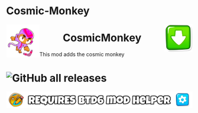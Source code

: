 # Cosmic-Monkey

<a href="https://github.com/Mattcy1/Cosmic-Monkey/releases/download/BTD6-Mods/CosmicMonkey.dll)">
    <img align="left" alt="Icon" height="90" src="CosmicMonkey-Icon.png">
    <img align="right" alt="Download" height="75" src="https://raw.githubusercontent.com/gurrenm3/BTD-Mod-Helper/master/BloonsTD6%20Mod%20Helper/Resources/DownloadBtn.png">
</a>

<h1 align="center">CosmicMonkey</h1>

This mod adds the cosmic monkey

<h1 aling="left"><img alt="GitHub all releases" height="25" src="https://img.shields.io/github/downloads/Mattcy1/Cosmic-Monkey/total?label=Total%20Dowloads"></h1>

[![Requires BTD6 Mod Helper](https://raw.githubusercontent.com/gurrenm3/BTD-Mod-Helper/master/banner.png)](https://github.com/gurrenm3/BTD-Mod-Helper#readme)

